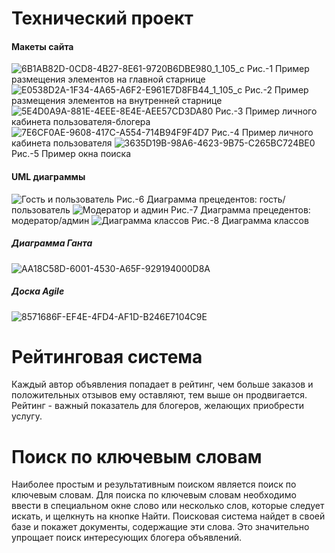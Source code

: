 # Технический проект
#### Макеты сайта 
![6B1AB82D-0CD8-4B27-8E61-9720B6DBE980_1_105_c](https://user-images.githubusercontent.com/66676653/84502662-d9297c00-acc9-11ea-8963-d76574f34081.jpeg)
Рис.-1 Пример размещения элементов на главной старнице 
![E0538D2A-1F34-4A65-A6F2-E961E7D8FB44_1_105_c](https://user-images.githubusercontent.com/66676653/84502912-42a98a80-acca-11ea-8b8d-e94bbbe37335.jpeg)
Рис.-2 Пример размещения элементов на внутренней старнице 
![5E4D0A9A-881E-4EEE-8E4E-AEE57CD3DA80](https://user-images.githubusercontent.com/66676653/84503023-771d4680-acca-11ea-8b5e-8ce78985d95f.jpeg)
Рис.-3 Пример личного кабинета пользователя-блогера
![7E6CF0AE-9608-417C-A554-714B94F9F4D7](https://user-images.githubusercontent.com/66676653/84503157-b51a6a80-acca-11ea-96dc-1aaffefe3e33.jpeg)
Рис.-4 Пример личного кабинета пользователя
![3635D19B-98A6-4623-9B75-C265BC724BE0](https://user-images.githubusercontent.com/66676653/84503199-cebbb200-acca-11ea-98d8-81cb4d8a24e8.jpeg)
Рис.-5 Пример окна поиска

#### UML диаграммы 
![Гость и пользователь](https://user-images.githubusercontent.com/66676653/84503400-2e19c200-accb-11ea-81f9-fc7f09cdeb36.png)
Рис.-6 Диаграмма прецедентов: гость/пользователь
![Модератор и админ](https://user-images.githubusercontent.com/66676653/84503511-66b99b80-accb-11ea-9f04-fa667bed806e.png)
Рис.-7 Диаграмма прецедентов: модератор/админ
![Диаграмма классов](https://user-images.githubusercontent.com/66676653/84503611-949ee000-accb-11ea-8e69-5b32f39659a2.png)
Рис.-8 Диаграмма классов

##### Диаграмма Ганта
![AA18C58D-6001-4530-A65F-929194000D8A](https://user-images.githubusercontent.com/66676653/84504467-0fb4c600-accd-11ea-8d0b-930ced73c099.jpeg)
##### Доска Agile
![8571686F-EF4E-4FD4-AF1D-B246E7104C9E](https://user-images.githubusercontent.com/66676653/84507511-fd895680-acd1-11ea-803f-1e77168629b5.jpeg)


# Рейтинговая система
Каждый автор объявления попадает в рейтинг, чем больше заказов и положительных отзывов ему оставляют, тем выше он продвигается. Рейтинг - важный показатель для блогеров, желающих приобрести услугу. 

# Поиск по ключевым словам
Наиболее простым и результативным поиском является поиск по ключевым словам. Для поиска по ключевым словам необходимо ввести в специальном окне слово или несколько слов, которые следует искать, и щелкнуть на кнопке Найти. Поисковая система найдет в своей базе и покажет документы, содержащие эти слова. Это значительно упрощает поиск интересующих блогера объявлений. 

